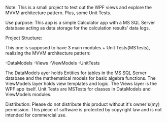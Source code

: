Note: This is a small project to test out the WPF views and explore the
MVVM architecture pattern. Plus, some Unit Tests.

Use purpose:
This app is a simple Calculator app with a MS SQL Server database
acting as data storage for the calculation results' data logs.

Project Structure:

This one is supposed to have 3 main modules + Unit Tests(MSTests), 
realizing the MVVM architecture pattern:

-DataModels
-Views
-ViewModels
-UnitTests

The DataModels ayer holds Entities for tables in the MS SQL Server database and
the mathematical models for basic algebra functions.
The ViewModels layer holds view templates and logic.
The Views layer is the WPF app itself.
Unit Tests are MSTests for classes in DataModels and ViewModels modules.

Distribution: 
Please do not distribute this product without it's owner's(my) permission. 
This piece of software is protected by copyright law and is not intended for commercial use.





